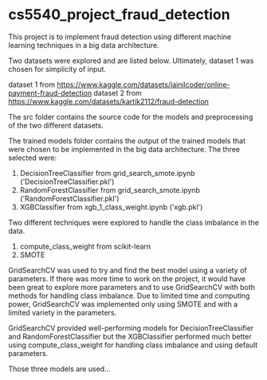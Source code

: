 # cs5540_project_fraud_detection

This project is to implement fraud detection using different machine learning techniques in a big data architecture.

Two datasets were explored and are listed below. Ultimately, dataset 1 was chosen for simplicity of input.

dataset 1 from https://www.kaggle.com/datasets/jainilcoder/online-payment-fraud-detection
dataset 2 from https://www.kaggle.com/datasets/kartik2112/fraud-detection

The src folder contains the source code for the models and preprocessing of the two different datasets.

The trained models folder contains the output of the trained models that were chosen to be implemented in the big data architecture. The three selected were:
1. DecisionTreeClassifier from grid_search_smote.ipynb ('DecisionTreeClassifier.pkl')
2. RandomForestClassifier from grid_search_smote.ipynb ('RandomForestClassifier.pkl')
3. XGBClassifier from xgb_1_class_weight.ipynb ('xgb.pkl')

Two different techniques were explored to handle the class imbalance in the data. 
1. compute_class_weight from scikit-learn
2. SMOTE

GridSearchCV was used to try and find the best model using a variety of parameters. If there was more time to work on the project, it would have been great 
to explore more parameters and to use GridSearchCV with both methods for handling class imbalance. Due to limited time and computing power, GridSearchCV 
was implemented only using SMOTE and with a limited variety in the parameters.  

GridSearchCV provided well-performing models for DecisionTreeClassifier and RandomForestClassifier but the XGBClassifier performed much better using 
compute_class_weight for handling class imbalance and using default parameters.

Those three models are used...
